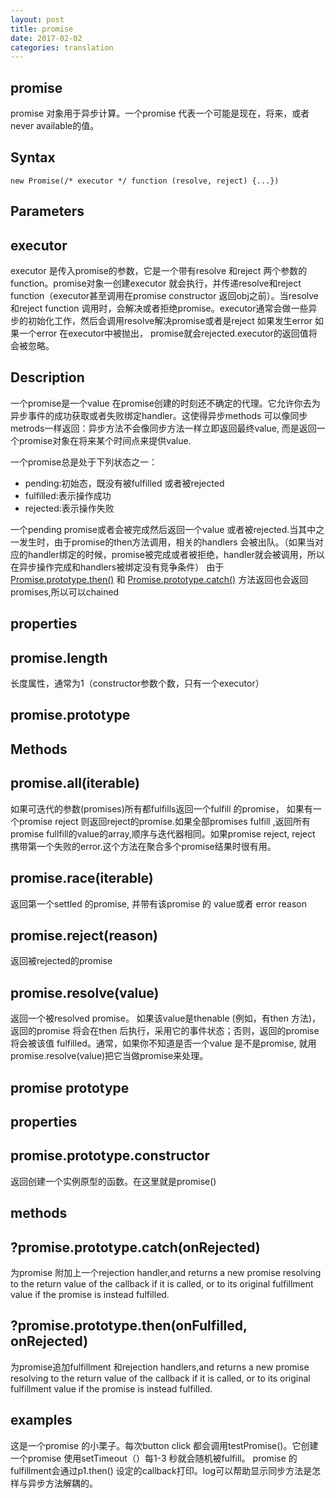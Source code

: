 ```yaml
---
layout: post
title: promise
date: 2017-02-02
categories: translation
---
```


## promise

promise 对象用于异步计算。一个promise 代表一个可能是现在，将来，或者never available的值。

## Syntax

```
new Promise(/* executor */ function (resolve, reject) {...})
```

## Parameters

## executor
executor 是传入promise的参数，它是一个带有resolve 和reject 两个参数的function。promise对象一创建executor 就会执行，并传递resolve和reject function（executor甚至调用在promise constructor 返回obj之前）。当resolve 和reject function 调用时，会解决或者拒绝promise。executor通常会做一些异步的初始化工作，然后会调用resolve解决promise或者是reject 如果发生error
如果一个error 在executor中被抛出， promise就会rejected.executor的返回值将会被忽略。

## Description

一个promise是一个value 在promise创建的时刻还不确定的代理。它允许你去为异步事件的成功获取或者失败绑定handler。这使得异步methods 可以像同步metrods一样返回：异步方法不会像同步方法一样立即返回最终value, 而是返回一个promise对象在将来某个时间点来提供value.

一个promise总是处于下列状态之一：

* pending:初始态，既没有被fulfilled 或者被rejected
* fulfilled:表示操作成功
* rejected:表示操作失败

一个pending promise或者会被完成然后返回一个value 或者被rejected.当其中之一发生时，由于promise的then方法调用，相关的handlers 会被出队。（如果当对应的handler绑定的时候，promise被完成或者被拒绝，handler就会被调用，所以在异步操作完成和handlers被绑定没有竞争条件）
由于[Promise.prototype.then()](https://developer.mozilla.org/en-US/docs/Web/JavaScript/Reference/Global_Objects/Promise/then) 和 [Promise.prototype.catch()](https://developer.mozilla.org/en-US/docs/Web/JavaScript/Reference/Global_Objects/Promise/catch) 方法返回也会返回promises,所以可以chained
## properties

## promise.length

长度属性，通常为1（constructor参数个数，只有一个executor）

## promise.prototype

## Methods


## promise.all(iterable)

如果可迭代的参数(promises)所有都fulfills返回一个fulfill 的promise， 如果有一个promise reject 则返回reject的promise.如果全部promises fulfill ,返回所有promise fullfill的value的array,顺序与迭代器相同。如果promise reject, reject 携带第一个失败的error.这个方法在聚合多个promise结果时很有用。

## promise.race(iterable)

返回第一个settled 的promise, 并带有该promise 的 value或者 error reason

## promise.reject(reason)

返回被rejected的promise

## promise.resolve(value)

返回一个被resolved promise。 如果该value是thenable (例如，有then 方法)，返回的promise 将会在then 后执行，采用它的事件状态；否则，返回的promise 将会被该值 fulfilled。通常，如果你不知道是否一个value 是不是promise, 就用promise.resolve(value)把它当做promise来处理。

## promise prototype

## properties 

## promise.prototype.constructor

返回创建一个实例原型的函数。在这里就是promise()

## methods

## ?promise.prototype.catch(onRejected)

为promise 附加上一个rejection handler,and returns a new promise resolving to the return value of the callback if it is called, or to its original fulfillment value if the promise is instead fulfilled.

## ?promise.prototype.then(onFulfilled, onRejected)

为promise追加fulfillment 和rejection handlers,and returns a new promise resolving to the return value of the callback if it is called, or to its original fulfillment value if the promise is instead fulfilled.

## examples

这是一个promise 的小栗子。每次button click 都会调用testPromise()。它创建一个promise 使用setTimeout（）每1-3 秒就会随机被fulfill。
promise 的 fulfillment会通过p1.then() 设定的callback打印。log可以帮助显示同步方法是怎样与异步方法解耦的。

